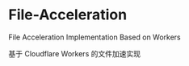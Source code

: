 # File-Acceleration
File Acceleration Implementation Based on Workers

基于 Cloudflare Workers 的文件加速实现